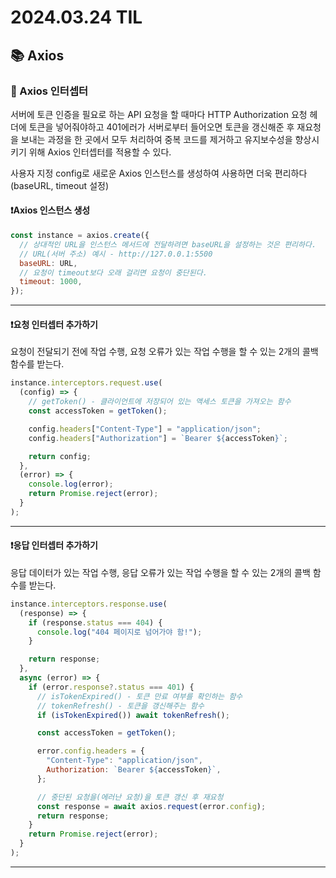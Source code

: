# 2024.03.24 TIL

## 📚 Axios

### 🚨 Axios 인터셉터

서버에 토큰 인증을 필요로 하는 API 요청을 할 때마다 HTTP Authorization 요청 헤더에 토큰을 넣어줘야하고 401에러가 서버로부터 들어오면 토큰을 갱신해준 후 재요청을 보내는 과정을 한 곳에서 모두 처리하여 중복 코드를 제거하고 유지보수성을 향상시키기 위해 Axios 인터셉터를 적용할 수 있다.

사용자 지정 config로 새로운 Axios 인스턴스를 생성하여 사용하면 더욱 편리하다(baseURL, timeout 설정)

#### ❗️Axios 인스턴스 생성

```js
const instance = axios.create({
  // 상대적인 URL을 인스턴스 메서드에 전달하려면 baseURL을 설정하는 것은 편리하다.
  // URL(서버 주소) 예시 - http://127.0.0.1:5500
  baseURL: URL,
  // 요청이 timeout보다 오래 걸리면 요청이 중단된다.
  timeout: 1000,
});
```

---

#### ❗️요청 인터셉터 추가하기

요청이 전달되기 전에 작업 수행, 요청 오류가 있는 작업 수행을 할 수 있는 2개의 콜백 함수를 받는다.

```js
instance.interceptors.request.use(
  (config) => {
    // getToken() - 클라이언트에 저장되어 있는 액세스 토큰을 가져오는 함수
    const accessToken = getToken();

    config.headers["Content-Type"] = "application/json";
    config.headers["Authorization"] = `Bearer ${accessToken}`;

    return config;
  },
  (error) => {
    console.log(error);
    return Promise.reject(error);
  }
);
```

---

#### ❗️응답 인터셉터 추가하기

응답 데이터가 있는 작업 수행, 응답 오류가 있는 작업 수행을 할 수 있는 2개의 콜백 함수를 받는다.

```js
instance.interceptors.response.use(
  (response) => {
    if (response.status === 404) {
      console.log("404 페이지로 넘어가야 함!");
    }

    return response;
  },
  async (error) => {
    if (error.response?.status === 401) {
      // isTokenExpired() - 토큰 만료 여부를 확인하는 함수
      // tokenRefresh() - 토큰을 갱신해주는 함수
      if (isTokenExpired()) await tokenRefresh();

      const accessToken = getToken();

      error.config.headers = {
        "Content-Type": "application/json",
        Authorization: `Bearer ${accessToken}`,
      };

      // 중단된 요청을(에러난 요청)을 토큰 갱신 후 재요청
      const response = await axios.request(error.config);
      return response;
    }
    return Promise.reject(error);
  }
);
```

---
